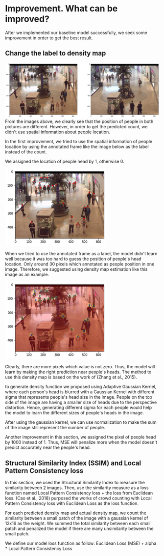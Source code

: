 # Improvement. What can be improved?
After we implemented our baseline model successfully, we seek some improvement in order to get the best result.
## Change the label to density map 
![](/images/comparison.png)
From the images above, we clearly see that the position of people in both pictures are different. However, in order to get the predicted count, we didn't use spatial information about people location.


In the first improvement, we tried to use the spatial information of people location by using the annotated frame like the image below as the label instead of the count.

We assigned the location of people head by 1, otherwise 0.

![](/images/annotated.png)

When we tried to use the annotated frame as a label, the model didn't learn well because it was too hard to guess the position of people's head location. Only around 30 pixels which annotated as people position in one image. Therefore, we suggested using density map estimation like this image as an example.

![](/images/density.png)

Clearly, there are more pixels which value is not zero. Thus, the model will learn by making the right prediction near people's heads. The method to use this density map is based on the work of (Zhang et al., 2015).

to generate density function we proposed using Adaptive Gaussian Kernel, where each person's head is blurred with a Gaussian Kernel with different sigma that represents people's head size in the image. People on the top side of the image are having a smaller size of heads due to the perspective distortion. Hence, generating different sigma for each people would help the model to learn the different sizes of people's heads in the image.

After using the gaussian kernel, we can use normalization to make the sum of the image still represent the number of people.

Another improvement in this section, we assigned the pixel of people head by 1000 instead of 1. Thus, MSE will penalize more when the model doesn't predict accurately near the people's head.

## Structural Similarity Index (SSIM) and Local Pattern Consistency loss

In this section, we used the Structural Similarity Index to measure the similarity between 2 images. Then, use the similarity measure as a loss function named Local Pattern Consistency loss + the loss from Euclidean loss. (Cao et al., 2018) purposed the works of crowd counting with Local Pattern Consistency loss with Euclidean Loss as the loss function.

For each predicted density map and actual density map, we count the similarity between a small patch of the image with a gaussian kernel of 12x16 as the weight. We summed the total similarity between each small patch and penalized the model if there are many unsimilarity between the small patch.

We define our model loss function as follow:
Euclidean Loss (MSE) + alpha * Local Pattern Consistency Loss

## 



